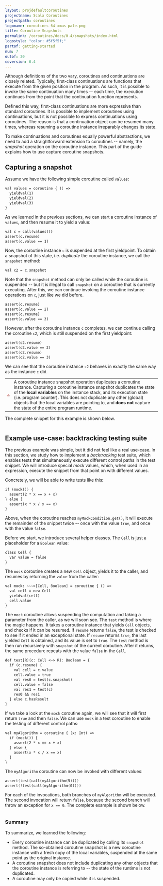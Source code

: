 ```yaml
---
layout: projdefaultcoroutines
projectname: Scala Coroutines
projectpath: coroutines
logoname: coroutines-64-xmas-pale.png
title: Coroutine Snapshots
permalink: /coroutines/docs/0.4/snapshots/index.html
logostyle: "color: #5f5f5f;"
partof: getting-started
num: 7
outof: 20
coversion: 0.4
---
```



Although definitions of the two vary,
coroutines and continuations are closely related.
Typically, first-class continuations are functions that execute
from the given position in the program.
As such, it is possible to invoke the same continuation many times --
each time, the execution continues from the point
that the continuation function represents.

Defined this way,
first-class continuations are more expressive than standard coroutines.
It is possible to implement coroutines using continuations,
but it is not possible to express continuations using coroutines.
The reason is that a continuation object can be resumed many times,
whereas resuming a coroutine instance irreparably changes its state.

To make continuations and coroutines equally powerful abstractions,
we need to add a straightforward extension to coroutines --
namely, the *snapshot* operation on the coroutine instance.
This part of the guide explains how to use capture coroutine snapshots.


## Capturing a snapshot

Assume we have the following simple coroutine called `values`:

    val values = coroutine { () =>
      yieldval(1)
      yieldval(2)
      yieldval(3)
    }

As we learned in the previous sections,
we can start a coroutine instance of `values`,
and then resume it to yield a value:

    val c = call(values())
    assert(c.resume)
    assert(c.value == 1)

Now, the coroutine instance `c` is suspended
at the first yieldpoint.
To obtain a snapshot of this state,
i.e. *duplicate* the coroutine instance,
we call the `snapshot` method:

    val c2 = c.snapshot

Note that the `snapshot` method can only be called while the coroutine is suspended --
but it is illegal to call `snapshot` on a coroutine that is currently executing.
After this,
we can continue invoking the coroutine instance operations on `c`,
just like we did before.

    assert(c.resume)
    assert(c.value == 2)
    assert(c.resume)
    assert(c.value == 3)

However, after the coroutine instance `c` completes,
we can continue calling the coroutine `c2`,
which is still suspended on the first yieldpoint:

    assert(c2.resume)
    assert(c2.value == 2)
    assert(c2.resume)
    assert(c2.value == 3)

We can see that the coroutine instance `c2` behaves in exactly the same way
as the instance `c` did.

<table class="docs-tip">
<td><img src="/resources/images/warning.png"/></td>
<td>
A coroutine instance snapshot operation duplicates a coroutine instance.
Capturing a coroutine instance snapshot duplicates
the state of the <b>local variables</b> on the instance stack,
and its execution state (i.e. program counter).
This does not duplicate any other (global) objects that the
local variables are pointing to,
and <b>does not</b> capture the state of the entire program runtime.
</td>
</table>

The complete snippet for this example is shown below.

<div>
<pre id="examplebox-1">
</pre>
</div>
<script>
setContent(
  "examplebox-1",
  "https://api.github.com/repos/storm-enroute/coroutines/contents/src/test/scala/org/examples/Snapshot.scala",
  null,
  "raw",
  "https://github.com/storm-enroute/coroutines/blob/master/src/test/scala/org/examples/Snapshot.scala");
</script>


## Example use-case: backtracking testing suite

The previous example was simple, but it did not feel like a real use-case.
In this section,
we study how to implement a *backtracking* test suite,
which enables tests that simultaneously
execute different control paths in the test snippet.
We will introduce special *mock* values,
which, when used in an expression,
execute the snippet from that point on with different values.

Concretely, we will be able to write tests like this:

    if (mock()) {
      assert(2 * x == x + x)
    } else {
      assert(x * x / x == x)
    }

Above, when the coroutine reaches `myMockCondition.get()`,
it will execute the remainder of the snippet twice --
once with the value `true`, and once with the value `false`.

Before we start,
we introduce several helper classes.
The `Cell` is just a placeholder for a `Boolean` value:

    class Cell {
      var value = false
    }

The `mock` coroutine creates a new `Cell` object,
yields it to the caller,
and resumes by returning the `value` from the caller:

    val mock: ~~~>[Cell, Boolean] = coroutine { () =>
      val cell = new Cell
      yieldval(cell)
      cell.value
    }

The `mock` coroutine allows suspending the computation
and taking a parameter from the caller, as we will soon see.
The `test` method is where the magic happens.
It takes a coroutine instance that yields `Cell` objects,
and checks if it can be resumed.
If `resume` returns `false`,
the test is checked to see if it ended in an exceptional state.
If `resume` returns `true`,
the last yielded `Cell` is obtained,
and its value is set to `true`.
The `test` method is then run recursively with `snapshot` of the current coroutine.
After it returns, the same procedure repeats with the value `false` in the `Cell`.

    def test[R](c: Cell <~> R): Boolean = {
      if (c.resume) {
        val cell = c.value
        cell.value = true
        val res0 = test(c.snapshot)
        cell.value = false
        val res1 = test(c)
        res0 && res1
      } else c.hasResult
    }

If we take a look at the `mock` coroutine again,
we will see that it will first return `true` and then `false`.
We can use `mock` in a test coroutine to enable the testing
of different control paths:

    val myAlgorithm = coroutine { (x: Int) =>
      if (mock()) {
        assert(2 * x == x + x)
      } else {
        assert(x * x / x == x)
      }
    }

The `myAlgorithm` coroutine can now be invoked with different values:

    assert(test(call(myAlgorithm(5))))
    assert(!test(call(myAlgorithm(0))))

For each of the invocations,
both branches of `myAlgorithm` will be executed.
The second invocation will return `false`,
because the second branch will throw an exception for `x == 0`.
The complete example is shown below.

<div>
<pre id="examplebox-2">
</pre>
</div>
<script>
setContent(
  "examplebox-2",
  "https://api.github.com/repos/storm-enroute/coroutines/contents/src/test/scala/org/examples/MockSnapshot.scala",
  null,
  "raw",
  "https://github.com/storm-enroute/coroutines/blob/master/src/test/scala/org/examples/MockSnapshot.scala");
</script>


### Summary

To summarize, we learned the following:

- Every coroutine instance can be duplicated by calling its `snapshot` method.
  The so-obtained coroutine snapshot is a new coroutine instance with a fresh
  copy of the local variables, suspended at the same point as the original instance.
- A coroutine snapshot does not include duplicating any other objects that the
  coroutine instance is referring to -- the state of the runtime is not duplicated.
- A coroutine may only be copied while it is suspended.
